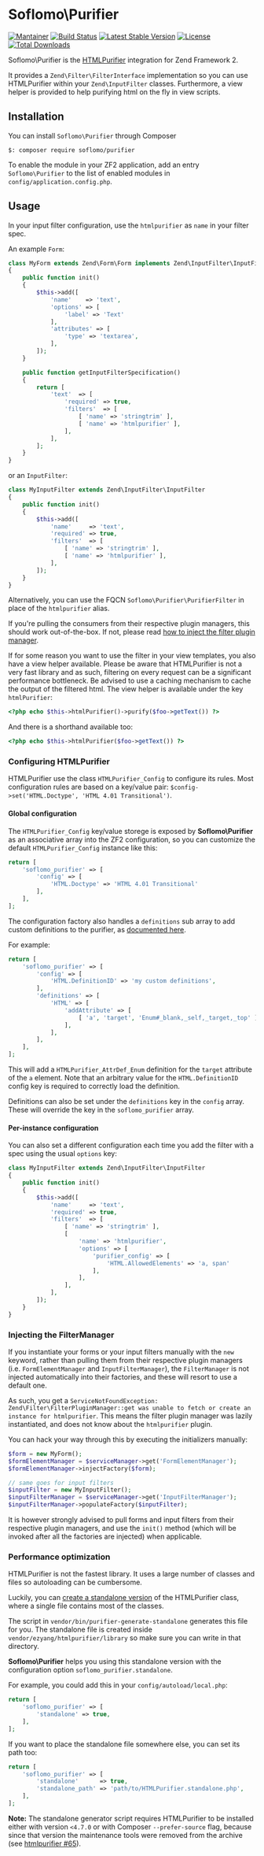 # Soflomo\Purifier

[![Mantainer](https://img.shields.io/badge/mantainer-Stefano%20Torresi-green.svg)](https://github.com/stefanotorresi)
[![Build Status](https://img.shields.io/travis/juriansluiman/Soflomo-Purifier/master.svg)](https://travis-ci.org/juriansluiman/Soflomo-Purifier)
[![Latest Stable Version](https://poser.pugx.org/soflomo/purifier/v/stable)](https://packagist.org/packages/soflomo/purifier)
[![License](https://img.shields.io/packagist/l/soflomo/purifier.svg)](LICENSE)
[![Total Downloads](https://img.shields.io/packagist/dt/soflomo/purifier.svg)](https://packagist.org/packages/soflomo/purifier)


Soflomo\Purifier is the [HTMLPurifier](http://htmlpurifier.org/) integration for Zend Framework 2.

It provides a `Zend\Filter\FilterInterface` implementation so you can use HTMLPurifier within your `Zend\InputFilter` classes.
Furthermore, a view helper is provided to help purifying html on the fly in view scripts.


## Installation

You can install `Soflomo\Purifier` through Composer
```shell
$: composer require soflomo/purifier
```

To enable the module in your ZF2 application, add an entry `Soflomo\Purifier` to the list of enabled modules in `config/application.config.php`.


## Usage

In your input filter configuration, use the `htmlpurifier` as `name` in your filter spec.

An example `Form`:

```php
class MyForm extends Zend\Form\Form implements Zend\InputFilter\InputFilterProviderInterface
{
    public function init()
    {
        $this->add([
            'name'    => 'text',
            'options' => [
                'label' => 'Text'
            ],
            'attributes' => [
                'type' => 'textarea',
            ],
        ]);
    }

    public function getInputFilterSpecification()
    {
        return [
            'text'  => [
                'required' => true,
                'filters'  => [
                    [ 'name' => 'stringtrim' ],
                    [ 'name' => 'htmlpurifier' ],
                ],
            ],
        ];
    }
}
```

or an `InputFilter`:

```php
class MyInputFilter extends Zend\InputFilter\InputFilter
{
    public function init()
    {
        $this->add([
            'name'     => 'text',
            'required' => true,
            'filters'  => [
                [ 'name' => 'stringtrim' ],
                [ 'name' => 'htmlpurifier' ],
            ],
        ]);
    }
}
```

Alternatively, you can use the FQCN `Soflomo\Purifier\PurifierFilter` in place of the `htmlpurifier` alias.

If you're pulling the consumers from their respective plugin managers, this should work out-of-the-box.
If not, please read [how to inject the filter plugin manager](#injecting-the-filtermanager).

If for some reason you want to use the filter in your view templates, you also have a view helper available.
Please be aware that HTMLPurifier is not a very fast library and as such, filtering on every request can be a significant performance bottleneck. Be advised to use a caching mechanism to cache the output of the filtered html. The view helper is available under the key `htmlPurifier`:

```php
<?php echo $this->htmlPurifier()->purify($foo->getText()) ?>
```

And there is a shorthand available too:

```php
<?php echo $this->htmlPurifier($foo->getText()) ?>
```


### Configuring HTMLPurifier

HTMLPurifier use the class `HTMLPurifier_Config` to configure its rules. Most configuration rules are based on a key/value pair: `$config->set('HTML.Doctype', 'HTML 4.01 Transitional')`.

#### Global configuration

The `HTMLPurifier_Config` key/value storege is exposed by **Soflomo\Purifier** as an associative array into the ZF2 configuration, so you can customize the default `HTMLPurifier_Config` instance like this:

```php
return [
    'soflomo_purifier' => [
        'config' => [
            'HTML.Doctype' => 'HTML 4.01 Transitional'
        ],
    ],
];
```

The configuration factory also handles a `definitions` sub array to add custom definitions to the purifier, as [documented here](http://htmlpurifier.org/docs/enduser-customize.html).

For example:

```php
return [
    'soflomo_purifier' => [
        'config' => [
            'HTML.DefinitionID' => 'my custom definitions',
        ], 
        'definitions' => [
            'HTML' => [
                'addAttribute' => [
                    [ 'a', 'target', 'Enum#_blank,_self,_target,_top' ]
                ],
            ],
        ],
    ],
];
```

This will add a `HTMLPurifier_AttrDef_Enum` definition for the `target` attribute of the `a` element.
Note that an arbitrary value for the `HTML.DefinitionID` config key is required to correctly load the definition.

Definitions can also be set under the `definitions` key in the `config` array. These will override the key in the `soflomo_purifier` array.

#### Per-instance configuration

You can also set a different configuration each time you add the filter with a spec using the usual `options` key:

```php
class MyInputFilter extends Zend\InputFilter\InputFilter
{
    public function init()
    {
        $this->add([
            'name'     => 'text',
            'required' => true,
            'filters'  => [
                [ 'name' => 'stringtrim' ],
                [
                    'name' => 'htmlpurifier',
                    'options' => [
                        'purifier_config' => [
                            'HTML.AllowedElements' => 'a, span'
                        ],
                    ],
                ],
            ],
        ]);
    }
}
```

### Injecting the FilterManager

If you instantiate your forms or your input filters manually with the `new` keyword, rather than pulling them from their respective plugin managers (i.e. `FormElementManager` and `InputFilterManager`), the `FilterManager` is not injected automatically into their factories, and these will resort to use a default one.

As such, you get a `ServiceNotFoundException: Zend\Filter\FilterPluginManager::get was unable to fetch or create an instance for htmlpurifier`. This means the filter plugin manager was lazily instantiated, and does not know about the `htmlpurifier` plugin.

You can hack your way through this by executing the initializers manually:

```php
$form = new MyForm();
$formElementManager = $serviceManager->get('FormElementManager');
$formElementManager->injectFactory($form);

// same goes for input filters
$inputFilter = new MyInputFilter();
$inputFilterManager = $serviceManager->get('InputFilterManager');
$inputFilterManager->populateFactory($inputFilter);
```

It is however strongly advised to pull forms and input filters from their respective plugin managers, and use the `init()` method (which will be invoked after all the factories are injected) when applicable.


### Performance optimization

HTMLPurifier is not the fastest library. It uses a large number of classes and files so autoloading can be cumbersome.

Luckily, you can [create a standalone version](http://htmlpurifier.org/live/INSTALL) of the HTMLPurifier class, where a single file contains most of the classes.

The script in `vendor/bin/purifier-generate-standalone` generates this file for you. The standalone file is created inside `vendor/ezyang/htmlpurifier/library` so make sure you can write in that directory.

**Soflomo\Purifier** helps you using this standalone version with the configuration option `soflomo_purifier.standalone`.

For example, you could add this in your `config/autoload/local.php`:

```php
return [
    'soflomo_purifier' => [
        'standalone' => true,
    ],
];
```

If you want to place the standalone file somewhere else, you can set its path too:

```php
return [
    'soflomo_purifier' => [
        'standalone'      => true,
        'standalone_path' => 'path/to/HTMLPurifier.standalone.php',
    ],
];
```

**Note:** The standalone generator script requires HTMLPurifier to be installed either with version `<4.7.0` or with Composer `--prefer-source` flag, because since that version the maintenance tools were removed from the archive (see [htmlpurifier #65](https://github.com/ezyang/htmlpurifier/pull/65)).
